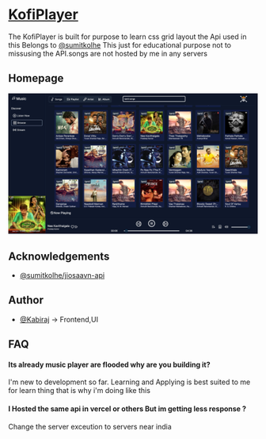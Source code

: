 
# [KofiPlayer](https://kofiplayer.vercel.app/)

The KofiPlayer is built for purpose to learn css grid layout 
the Api used in this Belongs to [@sumitkolhe](https://github.com/sumitkolhe/jiosaavn-api) This just for educational purpose not to missusing the API.songs are not hosted by me in any servers

## Homepage

![App Screenshot](https://github.com/kabirajk/KofiPlayer/raw/master/KofiPlayer.jpeg)


## Acknowledgements

 - [@sumitkolhe/jiosaavn-api](https://github.com/sumitkolhe/jiosaavn-api)


## Author

- [@Kabiraj](https://www.github.com/kabirajk) -> Frontend,UI


## FAQ

#### Its already music player are flooded why are you building it? 

I'm new to development so far. Learning and Applying is best suited to me for learn thing that is why i'm doing like this

#### I Hosted the same api in vercel or others But im getting less response ?

Change the server exceution to servers near india 

